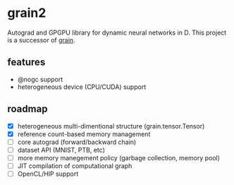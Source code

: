 # grain2

Autograd and GPGPU library for dynamic neural networks in D.
This project is a successor of [grain](https://github.com/ShigekiKarita/grain).

## features

- @nogc support
- heterogeneous device (CPU/CUDA) support


## roadmap

- [x] heterogeneous multi-dimentional structure (grain.tensor.Tensor)
- [x] reference count-based memory management
- [ ] core autograd (forward/backward chain)
- [ ] dataset API (MNIST, PTB, etc)
- [ ] more memory manegement policy (garbage collection, memory pool)
- [ ] JIT compilation of computational graph
- [ ] OpenCL/HIP support
